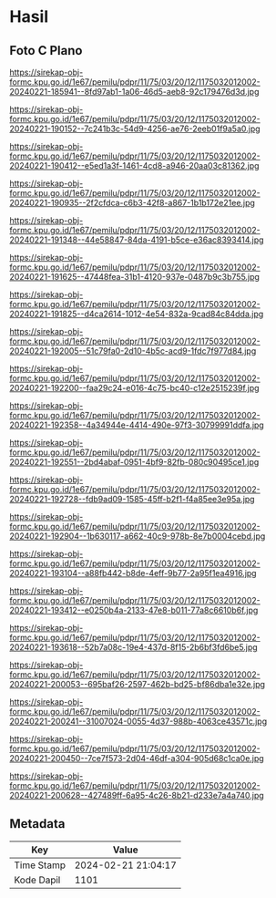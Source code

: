 # Hasil

## Foto C Plano

https://sirekap-obj-formc.kpu.go.id/1e67/pemilu/pdpr/11/75/03/20/12/1175032012002-20240221-185941--8fd97ab1-1a06-46d5-aeb8-92c179476d3d.jpg

https://sirekap-obj-formc.kpu.go.id/1e67/pemilu/pdpr/11/75/03/20/12/1175032012002-20240221-190152--7c241b3c-54d9-4256-ae76-2eeb01f9a5a0.jpg

https://sirekap-obj-formc.kpu.go.id/1e67/pemilu/pdpr/11/75/03/20/12/1175032012002-20240221-190412--e5ed1a3f-1461-4cd8-a946-20aa03c81362.jpg

https://sirekap-obj-formc.kpu.go.id/1e67/pemilu/pdpr/11/75/03/20/12/1175032012002-20240221-190935--2f2cfdca-c6b3-42f8-a867-1b1b172e21ee.jpg

https://sirekap-obj-formc.kpu.go.id/1e67/pemilu/pdpr/11/75/03/20/12/1175032012002-20240221-191348--44e58847-84da-4191-b5ce-e36ac8393414.jpg

https://sirekap-obj-formc.kpu.go.id/1e67/pemilu/pdpr/11/75/03/20/12/1175032012002-20240221-191625--47448fea-31b1-4120-937e-0487b9c3b755.jpg

https://sirekap-obj-formc.kpu.go.id/1e67/pemilu/pdpr/11/75/03/20/12/1175032012002-20240221-191825--d4ca2614-1012-4e54-832a-9cad84c84dda.jpg

https://sirekap-obj-formc.kpu.go.id/1e67/pemilu/pdpr/11/75/03/20/12/1175032012002-20240221-192005--51c79fa0-2d10-4b5c-acd9-1fdc7f977d84.jpg

https://sirekap-obj-formc.kpu.go.id/1e67/pemilu/pdpr/11/75/03/20/12/1175032012002-20240221-192200--faa29c24-e016-4c75-bc40-c12e2515239f.jpg

https://sirekap-obj-formc.kpu.go.id/1e67/pemilu/pdpr/11/75/03/20/12/1175032012002-20240221-192358--4a34944e-4414-490e-97f3-30799991ddfa.jpg

https://sirekap-obj-formc.kpu.go.id/1e67/pemilu/pdpr/11/75/03/20/12/1175032012002-20240221-192551--2bd4abaf-0951-4bf9-82fb-080c90495ce1.jpg

https://sirekap-obj-formc.kpu.go.id/1e67/pemilu/pdpr/11/75/03/20/12/1175032012002-20240221-192728--fdb9ad09-1585-45ff-b2f1-f4a85ee3e95a.jpg

https://sirekap-obj-formc.kpu.go.id/1e67/pemilu/pdpr/11/75/03/20/12/1175032012002-20240221-192904--1b630117-a662-40c9-978b-8e7b0004cebd.jpg

https://sirekap-obj-formc.kpu.go.id/1e67/pemilu/pdpr/11/75/03/20/12/1175032012002-20240221-193104--a88fb442-b8de-4eff-9b77-2a95f1ea4916.jpg

https://sirekap-obj-formc.kpu.go.id/1e67/pemilu/pdpr/11/75/03/20/12/1175032012002-20240221-193412--e0250b4a-2133-47e8-b011-77a8c6610b6f.jpg

https://sirekap-obj-formc.kpu.go.id/1e67/pemilu/pdpr/11/75/03/20/12/1175032012002-20240221-193618--52b7a08c-19e4-437d-8f15-2b6bf3fd6be5.jpg

https://sirekap-obj-formc.kpu.go.id/1e67/pemilu/pdpr/11/75/03/20/12/1175032012002-20240221-200053--695baf26-2597-462b-bd25-bf86dba1e32e.jpg

https://sirekap-obj-formc.kpu.go.id/1e67/pemilu/pdpr/11/75/03/20/12/1175032012002-20240221-200241--31007024-0055-4d37-988b-4063ce43571c.jpg

https://sirekap-obj-formc.kpu.go.id/1e67/pemilu/pdpr/11/75/03/20/12/1175032012002-20240221-200450--7ce7f573-2d04-46df-a304-905d68c1ca0e.jpg

https://sirekap-obj-formc.kpu.go.id/1e67/pemilu/pdpr/11/75/03/20/12/1175032012002-20240221-200628--427489ff-6a95-4c26-8b21-d233e7a4a740.jpg


## Metadata

| Key        | Value               |
| ---------- | ------------------- |
| Time Stamp | 2024-02-21 21:04:17 |
| Kode Dapil | 1101                |



